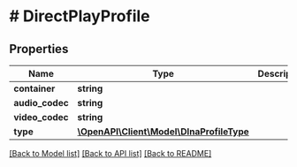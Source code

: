 # # DirectPlayProfile

## Properties

Name | Type | Description | Notes
------------ | ------------- | ------------- | -------------
**container** | **string** |  | [optional]
**audio_codec** | **string** |  | [optional]
**video_codec** | **string** |  | [optional]
**type** | [**\OpenAPI\Client\Model\DlnaProfileType**](DlnaProfileType.md) |  | [optional]

[[Back to Model list]](../../README.md#models) [[Back to API list]](../../README.md#endpoints) [[Back to README]](../../README.md)
